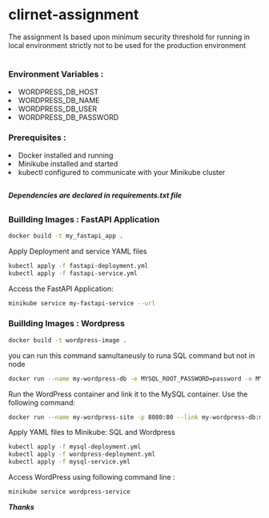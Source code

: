 # clirnet-assignment
The assignment Is based upon minimum security threshold for running in local environment strictly not to be used for the production environment 
#
### Environment Variables :
<li> WORDPRESS_DB_HOST
<li> WORDPRESS_DB_NAME
<li> WORDPRESS_DB_USER
<li> WORDPRESS_DB_PASSWORD

### Prerequisites : ###
<li> Docker installed and running
<li> Minikube installed and started
<li> kubectl configured to communicate with your Minikube cluster

##

##### Dependencies are declared in requirements.txt file 
####
##
### Buillding Images : FastAPI Application
```sh
docker build -t my_fastapi_app .
```
Apply Deployment and service YAML files 
```sh
kubectl apply -f fastapi-deployment.yml
kubectl apply -f fastapi-service.yml
```
Access the FastAPI Application:
```sh
minikube service my-fastapi-service --url
```
### Buillding Images : Wordpress
```sh
docker build -t wordpress-image .
```
you can run this command samultaneusly to runa  SQL command but not in node 
```sh
docker run --name my-wordpress-db -e MYSQL_ROOT_PASSWORD=password -e MYSQL_DATABASE=wordpress -d mysql:latest
```
 Run the WordPress container and link it to the MySQL container. Use the following command:
 ```sh
 docker run --name my-wordpress-site -p 8080:80 --link my-wordpress-db:mysql -d my-wordpress-image
```
Apply YAML files to Minikube: SQL and Wordpress 
```sh
kubectl apply -f mysql-deployment.yml
kubectl apply -f wordpress-deployment.yml
kubectl apply -f mysql-service.yml
```
Access WordPress using following command line :
```sh
minikube service wordpress-service
```
***Thanks***